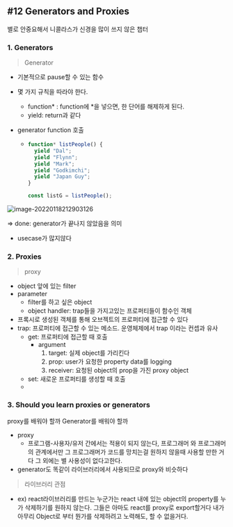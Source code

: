 ## #12 Generators and Proxies

별로 안중요해서 니콜라스가 신경을 많이 쓰지 않은 챕터

### 1. Generators

> Generator

- 기본적으로 pause할 수 있는 함수

- 몇 가지 규칙을 따라야 한다.
  
  - function* : function에 *을 넣으면, 한 단어를 해제하게 된다.
  - yield: return과 같다
  
- generator function 호출
  - ```javascript
    function* listPeople() {
      yield "Dal";
      yield "Flynn";
      yield "Mark";
      yield "Godkimchi";
      yield "Japan Guy";
    }
    
    const listG = listPeople();
    ```

![image-20220118212903126](https://raw.githubusercontent.com/rladbrua0207/image_repo/main/img/image-20220118212903126.png)

=> done: generator가 끝나지 않았음을 의미

- usecase가 많지않다



### 2. Proxies

> proxy

- object 앞에 있는 filter
- parameter
  - filter를 하고 싶은 object
  - object handler: trap들을 가지고있는 프로퍼티들이 함수인 객체
- 프록시로 생성된 객체를 통해 오브젝트의 프로퍼티에 접근할 수 있다
- trap: 프로퍼티에 접근할 수 있는 메소드. 운영체제에서 trap 이라는 컨셉과 유사
  - get: 프로퍼티에 접근할 때 호출
    - argument
      1. target: 실제 object를 가리킨다
      2. prop: user가 요청한 property data를 logging
      3. receiver: 요청된 object의 prop을 가진 proxy object 
  - set: 새로운 프로퍼티를 생성할 때 호출
  - 



### 3. Should you learn proxies or generators

proxy를 배워야 할까 Generator를 배워야 할까

- proxy
  - 프로그램-사용자/유저 간에서는 적용이 되지 않는다, 프로그래머 와 프로그래머의 관계에서만 그 프로그래머가 코드를 망치는걸 원하지 않을때 사용할 만한 거다 그 외에는 별 사용성이 없다고한다.
- generator도 똑같이 라이브러리에서 사용되므로 proxy와 비슷하다

> 라이브러리 관점

- ex) react라이브러리를 만드는 누군가는 react 내에 있는 object의 property를 누가 삭제하기를 원하지 않는다. 그들은 아마도 react를 proxy로 export할거다 내가 아무리 Object로 부터 뭔가를 삭제하려고 노력해도, 할 수 없을거다.
